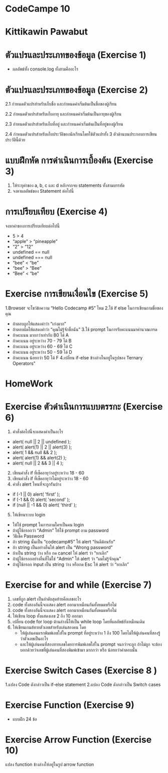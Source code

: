 # CodeCampe 10

# Kittikawin Pawabut

# ตัวแปรและประเภทของข้อมูล (Exercise 1)
  - ผลลัพธ์ทั้ง console.log ทั้งสามคืออะไร

# ตัวแปรและประเภทของข้อมูล (Exercise 2)
  2.1 กำหนดตัวแปรสำหรับเก็บชื่อ และกำหนดค่าเริ่มต้นเป็นชื่อของผู้เรียน
  
  2.2 กำหนดตัวแปรสำหรับเก็บอายุ และกำหนดค่าเริ่มต้นเป็นอายุของผู้เรียน
  
  2.3 กำหนดตัวแปรสำหรับเก็บที่อยู่ และกำหนดค่าเริ่มต้นเป็นที่อยู่ของผู้เรียน
  
  2.4 กำหนดตัวแปรสำหรับเก็บประวัติของนักเรียนโดยใช้ตัวแปรทั้ง 3 ตัวด้านบนประกอบการเขียนประวัตินี้ด้วย
  
# แบบฝึกหัด การดำเนินการเบื้องต้น (Exercise 3)
  1. ให้ระบุค่าของ a, b, c และ d หลังจากจบ statements ทั้งสามบรรทัด
  2. จงหาผลลัพธ์ของ Statement ต่อไปนี้

# การเปรียบเทียบ (Exercise 4)
  จงหาค่าของการเปรียบเทียบต่อไปนี้
  - 5 > 4
  - “apple” > “pineapple”
  - “2” > “12”
  - undefined == null
  - undefined === null
  - “bee” < “be”
  - “bee” > “Bee”
  - “Bee” < “be”
 
# Exercise การเขียนเงื่อนไข (Exercise 5)
1.Browser จะโชว์ข้อความ “Hello Codecamp #5” ไหม
2.ใช้ if else ในการเขียนถามชื่อของคุณ
- ถ้าตอบถูกให้แสดงคำว่า “เก่งมาก”
- ถ้าตอบผิดให้แสดงคำว่า “คุณไม่รู้จักชื่อฉัน”
3.ใช้ prompt ในการรับคะแนนมาคำนวณเกรด
- ถ้าคะแนน มากกว่าเท่ากับ 80    ได้ A
- ถ้าคะแนน อยู่ระหว่าง 70 - 79     ได้ B
- ถ้าคะแนน อยู่ระหว่าง 60 - 69     ได้ C
- ถ้าคะแนน อยู่ระหว่าง 50 - 59     ได้ D
- ถ้าคะแนน น้อยกว่า 50            ได้ F
4.เปลี่ยน if-else ข้างล่างในอยู่ในรูปของ Ternary Operators"

# HomeWork

# Exercise ตัวดำเนินการแบบตรรกะ (Exercise 6)
1. คำสั่งต่อไปนี้จะแสดงค่าเป็นอะไร
- alert( null || 2 || undefined );
- alert( alert(1) || 2 || alert(3) );
- alert( 1 && null && 2 );
- alert( alert(1) && alert(2) );
- alert( null || 2 && 3 || 4 );
2. เขียนคำสั่ง if ที่เช็คอายุว่าอยู่ระหว่าง 18 - 60
3. เขียนคำสั่ง if ที่เช็คอายุว่าไม่อยู่ระหว่าง 18 - 60
4. คำสั่ง alert ไหนที่จะถูกรันบ้าง
- if (-1 || 0) alert( 'first' );
- if (-1 && 0) alert( 'second' );
- if (null || -1 && 0) alert( 'third' );
5. ให้เขียนระบบ login
- ให้ใช้ prompt ในการถามใครเป็นคน login
- ถ้าผู้ใช้กรอกว่า “Admin” ให้ใช้ prompt ถาม password
-  วิธีเช็ค Password
-  ถ้า string นั้นเป็น “codecamp#5” ให้ alert “ยินดีต้อนรับ”
-  ถ้า string เป็นอย่างอื่นให้ alert เป็น “Wrong password”
-  ถ้าเป็น string ว่าง หรือ กด cancel ให้ alert ว่า “ยกเลิก”
- ถ้าผู้ใช้กรอกอย่างอื่นที่ไม่ใช่ “Admin” ให้ alert ว่า “ผมไม่รู้จักคุณ”
- ถ้าผู้ใช้กรอก input เป็น string ว่าง หรือกด Esc ให้ alert ว่า “ยกเลิก”


# Exercise for and while (Exercise 7)
1. เลขที่ถูก alert เป็นลำดับสุดท้ายคือเลขอะไร
2. code ทั้งสองอันนี้จะแสดง alert ออกมาเหมือนกันทั้งหมดหรือไม่
3. code ทั้งสองอันนี้จะแสดง alert ออกมาเหมือนกันทั้งหมดหรือไม่
4. ให้เขียน loop ทั้งแสดงเลข 2 ถึง 10 ออกมา
5. เปลี่ยน code for loop ด้านล่างนี้ให้เป็น while loop โดยที่ผลลัพธ์ยังเหมือนเดิม
6. ให้เขียนเกมส์ทายตัวเลขสำหรับเล่นสองคน โดย
    - ให้ผู้เล่นคนแรกพิมพ์เลขใส่ใน prompt ที่อยู่ระหว่าง 1 ถึง 100 โดยไม่ให้ผู้เล่นคนที่สองรู้ว่าตัวเลขเป็นอะไร
    - และให้ผู้เล่นคนที่สองทายเลขโดยการพิมพ์เลขใส่ใน prompt จนกว่าจะถูก ถ้าไม่ถูก จะต้องบอกด้วยว่าเลขที่ผู้เล่นคนที่สองพิมพ์เข้ามา มากกว่า หรือ น้อยกว่าคำตอบนั้น

# Exercise Switch Cases (Exercise 8 )
1.แปลง Code ดังกล่าวเป็น if-else statement
2.แปลง Code ดังกล่าวเป็น Switch cases

# Exercise Function (Exercise 9)
- แบบฝึก 24 ข้อ 

# Exercise Arrow Function  (Exercise 10)
แปลง function ข้างล่างให้อยู่ในรูป arrow function




